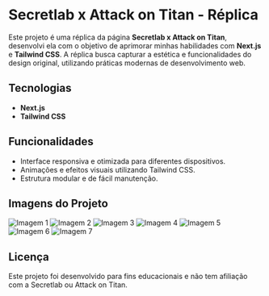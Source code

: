 # Secretlab x Attack on Titan - Réplica

Este projeto é uma réplica da página **Secretlab x Attack on Titan**, desenvolvi ela com o objetivo de aprimorar minhas habilidades com **Next.js** e **Tailwind CSS**. A réplica busca capturar a estética e funcionalidades do design original, utilizando práticas modernas de desenvolvimento web.

## Tecnologias

- **Next.js**
- **Tailwind CSS**

## Funcionalidades

- Interface responsiva e otimizada para diferentes dispositivos.
- Animações e efeitos visuais utilizando Tailwind CSS.
- Estrutura modular e de fácil manutenção.

## Imagens do Projeto

![Imagem 1](https://i.imgur.com/fEFvIYG.png)
![Imagem 2](https://i.imgur.com/2SLchv0.png)
![Imagem 3](https://i.imgur.com/jKSlGnH.png)
![Imagem 4](https://i.imgur.com/CBMaH5A.png)
![Imagem 5](https://i.imgur.com/nDjOSmM.png)
![Imagem 6](https://i.imgur.com/OrZFWI5.png)
![Imagem 7](https://i.imgur.com/1A0sMdJ.png)

## Licença

Este projeto foi desenvolvido para fins educacionais e não tem afiliação com a Secretlab ou Attack on Titan.
